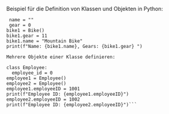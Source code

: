 Beispiel für die Definition von Klassen und Objekten in Python:

```class Bike:
 name = ""
 gear = 0
bike1 = Bike()
bike1.gear = 11
bike1.name = "Mountain Bike"
print(f"Name: {bike1.name}, Gears: {bike1.gear} ")

Mehrere Objekte einer Klasse definieren:

class Employee:
  employee_id = 0
employee1 = Employee()
employee2 = Employee()
employee1.employeeID = 1001
print(f"Employee ID: {employee1.employeeID}")
employee2.employeeID = 1002
print(f"Employee ID: {employee2.employeeID}")```
